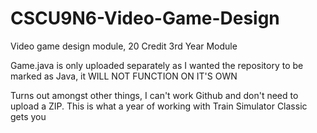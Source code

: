 # CSCU9N6-Video-Game-Design
Video game design module, 20 Credit 3rd Year Module

Game.java is only uploaded separately as I wanted the repository to be marked as Java, it WILL NOT FUNCTION ON IT'S OWN

Turns out amongst other things, I can't work Github and don't need to upload a ZIP. This is what a year of working with Train Simulator Classic gets you
